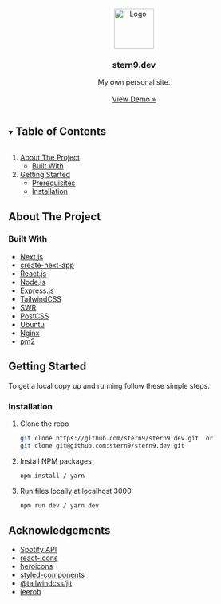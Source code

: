 <!-- PROJECT LOGO -->
<br />
<p align="center">
  <a href="https://stern9.dev/">
    <img src="https://emojipedia-us.s3.dualstack.us-west-1.amazonaws.com/thumbs/320/microsoft/106/bearded-person_emoji-modifier-fitzpatrick-type-1-2_1f9d4-1f3fb_1f3fb.png" alt="Logo" width="80" height="80">
  </a>

  <h3 align="center">stern9.dev</h3>

  <p align="center">
    My own personal site.
    <br />
    <br />
    <a href="https://stern9.dev/" target="_blank">View Demo »</a>
  </p>
</p>

<details open="open">
  <summary><h2 style="display: inline-block">Table of Contents</h2></summary>
  <ol>
    <li>
      <a href="#about-the-project">About The Project</a>
      <ul>
        <li><a href="#built-with">Built With</a></li>
      </ul>
    </li>
    <li>
      <a href="#getting-started">Getting Started</a>
      <ul>
        <li><a href="#prerequisites">Prerequisites</a></li>
        <li><a href="#installation">Installation</a></li>
      </ul>
    </li>
  </ol>
</details>

## About The Project

### Built With

- [Next.js](https://nextjs.org/)
- [create-next-app](https://github.com/vercel/next.js/tree/canary/packages/create-next-app)
- [React.js](https://reactjs.org/docs/)
- [Node.js](https://nodejs.org/en/)
- [Express.js](https://expressjs.com/)
- [TailwindCSS](https://tailwindcss.com/docs)
- [SWR](https://swr.vercel.app/)
- [PostCSS](https://postcss.org/)
- [Ubuntu](https://ubuntu.com/server)
- [Nginx](https://www.nginx.com/)
- [pm2](https://pm2.keymetrics.io/)

## Getting Started

To get a local copy up and running follow these simple steps.

### Installation

1. Clone the repo
   ```sh
   git clone https://github.com/stern9/stern9.dev.git  or
   git clone git@github.com:stern9/stern9.dev.git
   ```
2. Install NPM packages
   ```sh
   npm install / yarn
   ```
3. Run files locally at localhost 3000
   ```sh
   npm run dev / yarn dev
   ```

## Acknowledgements

- [Spotify API](https://developer.spotify.com/documentation/web-api/)
- [react-icons](https://react-icons.github.io/react-icons/)
- [heroicons](https://heroicons.dev/)
- [styled-components](https://styled-components.com/)
- [@tailwindcss/jit](https://github.com/tailwindlabs/tailwindcss-jit#readme)
- [leerob](https://leerob.io/blog)
